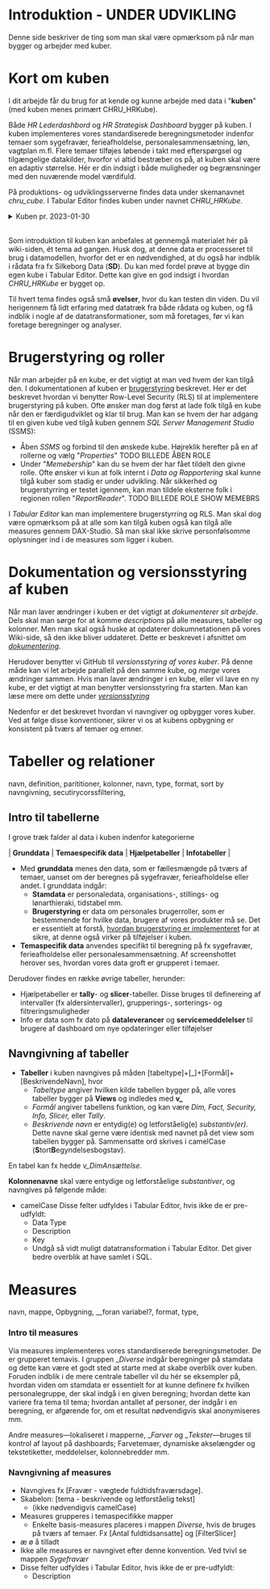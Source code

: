 # Introduktion - UNDER UDVIKLING
Denne side beskriver de ting som man skal være opmærksom på når man bygger og arbejder med kuber.

# Kort om kuben
I dit arbejde får du brug for at kende og kunne arbejde med data i "**kuben**" (med kuben menes primært CHRU_HRKube). 

Både *HR Lederdashbord* og *HR Strategisk Dashboard* bygger på kuben. I kuben implementeres vores standardiserede beregningsmetoder indenfor temaer som sygefravær, ferieafholdelse, personalesammensætning, løn, vagtplan m.fl. 
Flere temaer tilføjes løbende i takt med efterspørgsel og tilgængelige datakilder, hvorfor vi altid bestræber os på, at kuben skal være en adaptiv størrelse. Hér er din indsigt i både muligheder og begrænsninger med den nuværende model værdifuld.

På produktions- og udviklingsserverne findes data under skemanavnet *chru_cube*. I Tabular Editor findes kuben under navnet *CHRU_HRKube*.

<details><summary markdown="span">Kuben pr. 2023-01-30</summary>
 Dette er er overbliksbillede på dagen over tabeller inkludert i kuben. Det er ikke fyldestgørende, men giver en ide om, hvordan tabeller tilføjes temavis i takt med, at vi løbende inkluderer flere datakilder.
<center>
<iframe src="https://regionh-my.sharepoint.com/personal/stefan_sajin-henningsen_regionh_dk/_layouts/15/Doc.aspx?sourcedoc={ae8fb223-d1a2-455d-9d7c-2e1a74aeb8ce}&amp;action=embedview&amp;wdAr=1.7777777777777777" height="480" width="800" frameborder="0"></iframe>
</center>
</details>
<br> 

Som introduktion til kuben kan anbefales at gennemgå materialet hér på wiki-siden, ét tema ad gangen. Husk dog, at denne data er processeret til brug i datamodellen, hvorfor det er en nødvendighed, at du også har indblik i rådata fra fx Silkeborg Data (**SD**). 
Du kan med fordel prøve at bygge din egen kube i Tabular Editor. Dette kan give en god indsigt i hvordan *CHRU_HRKube* er bygget op.

Til hvert tema findes også små **øvelser**, hvor du kan testen din viden. Du vil herigennem få lidt erfaring med datatræk fra både rådata og kuben, og få indblik i nogle af de datatransformationer, som må foretages, før vi kan foretage beregninger og analyser.

# Brugerstyring og roller
Når man arbejder på en kube, er det vigtigt at man ved hvem der kan tilgå den. I dokumentationen af kuben er [brugerstyring](https://dataogdigitalisering.github.io/dokumentation/kube_brugerstyring) beskrevet. Her er det beskrevet hvordan vi benytter Row-Level Security (RLS) til at implementere brugerstyring på kuben. Ofte ønsker man dog først at lade folk tilgå en kube når den er færdigudviklet og klar til brug. Man kan se hvem der har adgang til en given kube ved tilgå kuben gennem *SQL Server Management Studio* (SSMS):
- Åben *SSMS* og forbind til den ønskede kube. Højreklik herefter på en af rollerne og vælg "*Properties*"
TODO BILLEDE ÅBEN ROLE
- Under "*Memebership*" kan du se hvem der har fået tildelt den givne rolle. Ofte ønsker vi kun at folk internt i *Data og Rapportering* skal kunne tilgå kuber som stadig er under udvikling. Når sikkerhed og brugerstyrring er testet igennem, kan man tildele eksterne folk i regionen rollen "*ReportReader*".
TODO BILLEDE ROLE SHOW MEMEBRS

I *Tabular Editor* kan man implementere brugerstyrring og RLS. Man skal dog være opmærksom på at alle som kan tilgå kuben også kan tilgå alle measures gennem DAX-Studio. Så man skal ikke skrive personfølsomme oplysninger ind i de measures som ligger i kuben.

# Dokumentation og versionsstyring af kuben
Når man laver ændringer i kuben er det vigtigt at *dokumenterer sit arbejde*. Dels skal man sørge for at komme *descriptions* på alle measures, tabeller og kolonner. Men man skal også huske at opdaterer dokumnetationen på vores Wiki-side, så den ikke bliver uddateret. Dette er beskrevet i afsnittet om [*dokumentering*](https://dataogdigitalisering.github.io/dokumentation/internt_dokumentering). 

Herudover benytter vi GitHub til *versionsstyring af vores kuber*. På denne måde kan vi let arbejde parallelt på den samme kube, og *merge* vores ændringer sammen. Hvis man laver ændringer i en kube, eller vil lave en ny kube, er det vigtigt at man benytter versionsstyring fra starten. Man kan læse mere om dette under [*versionsstyring*](https://dataogdigitalisering.github.io/dokumentation/internt_versionsstyring)

Nedenfor er det beskrevet hvordan vi navngiver og opbygger vores kuber. Ved at følge disse konventioner, sikrer vi os at kubens opbygning er konsistent på tværs af temaer og emner.

# Tabeller og relationer

navn, definition, parititioner, kolonner, navn, type, format, sort by  navngivning, secutirycorssfiltering, 

## Intro til tabellerne
I grove træk falder al data i kuben indenfor kategorierne

| **Grunddata** | **Temaespecifik data** | **Hjælpetabeller** | **Infotabeller** |
 
- Med **grunddata** menes den data, som er fællesmængde på tværs af temaer, uanset om der beregnes på sygefravær, ferieafholdelse eller andet. I grunddata indgår:
  - **Stamdata** er personaledata, organisations-, stillings- og lønarthieraki, tidstabel mm. 
  - **Brugerstyring** er data om personales brugerroller, som er bestemmende for hvilke data, brugere af vores produkter må se. Det er essentielt at forstå, [hvordan brugerstyring er implementeret](./kube_brugerstyring) for at sikre, at denne også virker på tilføjelser i kuben. 
- **Temaspecifik data** anvendes specifikt til beregning på fx sygefravær, ferieafholdelse eller personalesammensætning. Af screenshottet herover ses, hvordan vores data groft er grupperet i temaer.

Derudover findes en række øvrige tabeller, herunder:
- Hjælpetabeller er **tally**- og **slicer**-tabeller. Disse bruges til definereing af intervaller (fx aldersintervaller), grupperings-, sorterings- og filtreringsmuligheder
- Info er data som fx dato på **dataleverancer** og **servicemeddelelser** til brugere af dashboard om nye opdateringer eller tilføjelser

## Navngivning af tabeller
- **Tabeller** i kuben navngives på måden [tabeltype]+[\_]+[Formål]+[BeskrivendeNavn], hvor
  - *Tabeltype* angiver hvilken kilde tabellen bygger på, alle vores tabeller bygger på **Views** og indledes med __v\___ 
  - *Formål* angiver tabellens funktion, og kan være *Dim, Fact, Security, Info, Slicer,* eller *Tally*.
  - *Beskrivende navn* er entydig(e) og letforståelig(e) *substantiv(er)*. Dette navne skal gerne være identisk med navnet på det view som tabellen bygger på. Sammensatte ord skrives i camelCase (**S**tort**B**egyndelsesbogstav).

En tabel kan fx hedde *v_DimAnsættelse*. 

**Kolonnenavne** skal være entydige og letforståelige *substantiver*, og navngives på følgende måde:
- camelCase
 Disse felter udfyldes i Tabular Editor, hvis ikke de er pre-udfyldt:
  - Data Type
  - Description
  - Key
  - Undgå så vidt muligt datatransformation i Tabular Editor. Det giver bedre overblik at have samlet i SQL.

# Measures
navn, mappe, Opbygning, __foran variabel?, format, type, 
### Intro til measures
Via measures implementeres vores standardiserede beregningsmetoder. De er grupperet temavis. I gruppen \__Diverse_ indgår beregninger på stamdata og dette kan være et godt sted at starte med at skabe overblik over kuben. Foruden indblik i de mere centrale tabeller vil du hér se eksempler på, hvordan viden om stamdata er essentielt for at kunne definere fx hvilken personalegruppe, der skal indgå i en given beregning; hvordan dette kan variere fra tema til tema; hvordan antallet af personer, der indgår i en beregning, er afgørende for, om et resultat nødvendigvis skal anonymiseres mm.

Andre measures—lokaliseret i mapperne, \__Farver_ og \__Tekster_—bruges til kontrol af layout på dashboards; Farvetemaer, dynamiske akselængder og tekstetiketter, meddelelser, kolonnebredder mm. 


### Navngivning af measures
- Navngives fx [Fravær - vægtede fuldtidsfraværsdage]. 
- Skabelon: [tema - beskrivende og letforståelig tekst]
  - (ikke nødvendigvis camelCase)
- Measures grupperes i temaspecifikke mapper
  - Enkelte basis-measures placeres i mappen _Diverse_, hvis de bruges på tværs af temaer. Fx [Antal fuldtidsansatte] og [FilterSlicer]
- æ ø å tilladt
- Ikke alle measures er navngivet efter denne konvention. Ved tvivl se mappen _Sygefravær_
- Disse felter udfyldes i Tabular Editor, hvis ikke de er pre-udfyldt:
  - Description
<br>


